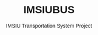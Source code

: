 # IMSIUBUS
IMSIU Transportation System Project
<!DOCTYPE html>
<html>
<head>
    <title>Sign In</title>
    <style>
        body {
            font-family: Arial, sans-serif;
            text-align: center;
        }

        .container {
            margin: 100px auto;
            max-width: 400px;
        }

        input[type="text"],
        input[type="password"] {
            width: 100%;
            padding: 10px;
            margin: 10px 0;
        }

        .button {
            display: inline-block;
            padding: 10px 20px;
            background-color: #3498db;
            color: #fff;
            text-decoration: none;
            border: none;
            cursor: pointer;
            border-radius: 5px;
        }

        .button:hover {
            background-color: #2980b9;
        }
    </style>
</head>
<body>
    <div class="container">
        <h1>Sign In</h1>
        <form action="signin_process.php" method="post">
            <input type="text" name="email" placeholder="Email">
            <input type="password" name="password" placeholder="Password">
            <input type="submit" class="button" value="Sign In">
        </form>
    </div>
</body>
</html>
